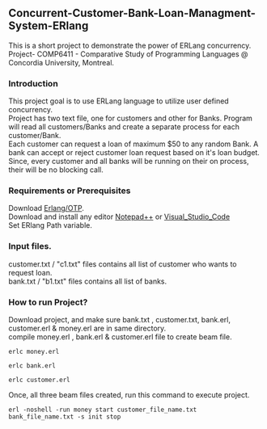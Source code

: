 ## Concurrent-Customer-Bank-Loan-Managment-System-ERlang
This is a short project to demonstrate the power of ERLang concurrency.<br>
Project- COMP6411 - Comparative Study of Programming Languages @ Concordia University, Montreal.

### Introduction
This project goal is to use ERLang language to utilize user defined concurrency. <br> Project has two text file, one for customers and other for Banks. Program will read all customers/Banks and create a separate process for each customer/Bank. <br>
Each customer can request a loan of maximum $50 to any random Bank. A bank can accept or reject customer loan request based on it's loan budget. Since, every customer and all banks will be running on their on process, their will be no blocking call.

### Requirements or Prerequisites
Download [Erlang/OTP](https://www.erlang.org/downloads). <br>
Download and install any editor [Notepad++](https://notepad-plus-plus.org/downloads/) or [Visual_Studio_Code](https://code.visualstudio.com/) <br>
Set ERlang Path variable. <br>

### Input files.
customer.txt / "c1.txt" files contains all list of customer who wants to request loan. <br>
bank.txt / "b1.txt" files contains all list of banks. <br>

### How to run Project?
Download project, and make sure bank.txt , customer.txt, bank.erl, customer.erl & money.erl are in same directory. <br>
compile money.erl , bank.erl & customer.erl file to create beam file.
```
erlc money.erl
```
```
erlc bank.erl
```
```
erlc customer.erl
```
Once, all three beam files created, run this command to execute project.
```
erl -noshell -run money start customer_file_name.txt bank_file_name.txt -s init stop
```
